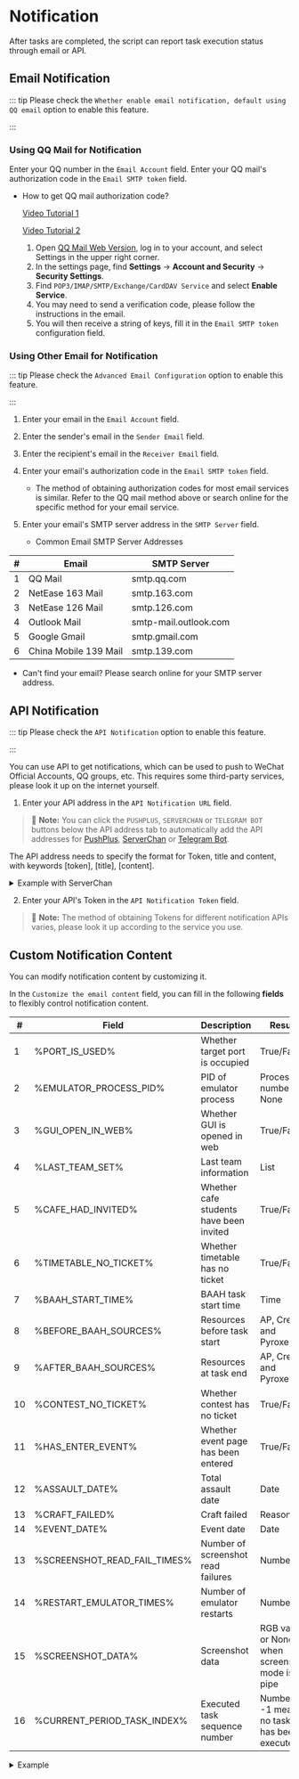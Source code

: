 <LanguageWarn/>

# Notification

After tasks are completed, the script can report task execution status through email or API.

## Email Notification
::: tip
Please check the `Whether enable email notification, default using QQ email` option to enable this feature.

:::

### Using QQ Mail for Notification
Enter your QQ number in the `Email Account` field.
Enter your QQ mail's authorization code in the `Email SMTP token` field.
- How to get QQ mail authorization code?
  
  [Video Tutorial 1](https://www.bilibili.com/video/BV16z4y1D74s/)

  [Video Tutorial 2](https://www.bilibili.com/video/BV1ZxfGYSEVr?t=1699.2)

  1. Open [QQ Mail Web Version](https://mail.qq.com/), log in to your account, and select Settings in the upper right corner.
  2. In the settings page, find **Settings** -> **Account and Security** -> **Security Settings**.
  3. Find `POP3/IMAP/SMTP/Exchange/CardDAV Service` and select **Enable Service**.
  4. You may need to send a verification code, please follow the instructions in the email.
  5. You will then receive a string of keys, fill it in the `Email SMTP token` configuration field.

### Using Other Email for Notification

::: tip
Please check the `Advanced Email Configuration` option to enable this feature.

:::

1. Enter your email in the `Email Account` field.
2. Enter the sender's email in the `Sender Email` field.
3. Enter the recipient's email in the `Receiver Email` field.
4. Enter your email's authorization code in the `Email SMTP token` field.
   - The method of obtaining authorization codes for most email services is similar. Refer to the QQ mail method above or search online for the specific method for your email service.
5. Enter your email's SMTP server address in the `SMTP Server` field.

   - Common Email SMTP Server Addresses
   
| **#** | **Email** | **SMTP Server** |
|-------|-----------|----------------|
| 1     | QQ Mail   | smtp.qq.com |
| 2     | NetEase 163 Mail | smtp.163.com |
| 3     | NetEase 126 Mail | smtp.126.com |
| 4     | Outlook Mail | smtp-mail.outlook.com |
| 5     | Google Gmail | smtp.gmail.com |
| 6     | China Mobile 139 Mail | smtp.139.com |

   - Can't find your email? Please search online for your SMTP server address.

## API Notification

::: tip
Please check the `API Notification` option to enable this feature.

:::

You can use API to get notifications, which can be used to push to WeChat Official Accounts, QQ groups, etc. This requires some third-party services, please look it up on the internet yourself.

1. Enter your API address in the `API Notification URL` field.
> :memo: **Note:** You can click the `PUSHPLUS`, `SERVERCHAN` or `TELEGRAM BOT` buttons below the API address tab to automatically add the API addresses for [PushPlus](https://www.pushplus.plus/), [ServerChan](https://sct.ftqq.com/) or [Telegram Bot](https://t.me/BotFather).

The API address needs to specify the format for Token, title and content, with keywords [token], [title], [content].

<details>
<summary>Example with ServerChan</summary>

ServerChan's API address is:

```
https://sctapi.ftqq.com/<Token>.send?title=<Title>&desp=<Content>

```

Therefore, enter in the `API Notification URL (GET request)` field:

```
https://sctapi.ftqq.com/[token].send?title=[title]&desp=[content]

```

</details>

2. Enter your API's Token in the `API Notification Token` field.
> :memo: **Note:** The method of obtaining Tokens for different notification APIs varies, please look it up according to the service you use.

## Custom Notification Content

You can modify notification content by customizing it.

In the `Customize the email content` field, you can fill in the following **fields** to flexibly control notification content.


| **#** | **Field** | **Description** | **Result** |
|-------|-----------|----------------|-----------|
| 1     | %PORT_IS_USED% | Whether target port is occupied | True/False |
| 2     | %EMULATOR_PROCESS_PID% | PID of emulator process | Process ID number or None |
| 3     | %GUI_OPEN_IN_WEB% | Whether GUI is opened in web | True/False |
| 4     | %LAST_TEAM_SET% | Last team information | List |
| 5     | %CAFE_HAD_INVITED% | Whether cafe students have been invited | True/False |
| 6     | %TIMETABLE_NO_TICKET% | Whether timetable has no ticket | True/False |
| 7     | %BAAH_START_TIME% | BAAH task start time | Time |
| 8     | %BEFORE_BAAH_SOURCES% | Resources before task start | AP, Credits and Pyroxene |
| 9     | %AFTER_BAAH_SOURCES% | Resources at task end | AP, Credits and Pyroxene |
| 10    | %CONTEST_NO_TICKET% | Whether contest has no ticket | True/False |
| 11    | %HAS_ENTER_EVENT% | Whether event page has been entered | True/False |
| 12    | %ASSAULT_DATE%                 | Total assault date          | Date                        |
| 13    | %CRAFT_FAILED%                 | Craft failed               | Reason                        |
| 14    | %EVENT_DATE%                   | Event date          | Date                        |
| 13    | %SCREENSHOT_READ_FAIL_TIMES% | Number of screenshot read failures | Number |
| 14    | %RESTART_EMULATOR_TIMES% | Number of emulator restarts | Number |
| 15    | %SCREENSHOT_DATA% | Screenshot data | RGB value or None when screenshot mode is pipe |
| 16    | %CURRENT_PERIOD_TASK_INDEX% | Executed task sequence number | Number, -1 means no task has been executed |

<details>
<summary>Example</summary>

Input content:

```
Task execution completed!
Emulator PID: %EMULATOR_PROCESS_PID%
Task start time: %BAAH_START_TIME%
Resources before task start: %BEFORE_BAAH_SOURCES%
Resources at task end: %AFTER_BAAH_SOURCES%
Executed task sequence number: %CURRENT_PERIOD_TASK_INDEX%

```
Report content:

![Email report](/img/notification/customize_email_content_1.png)

</details>